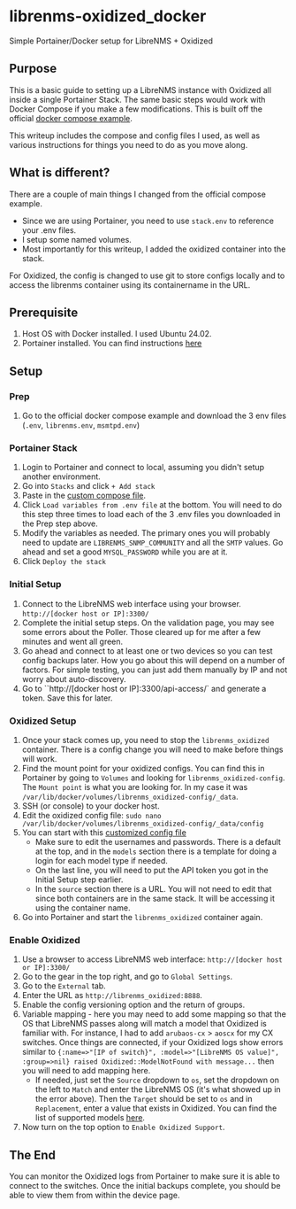 # librenms-oxidized_docker
Simple Portainer/Docker setup for LibreNMS + Oxidized

## Purpose
This is a basic guide to setting up a LibreNMS instance with Oxidized all inside a single Portainer Stack. The same basic steps would work with Docker Compose if you make a few modifications. This is built off the official [docker compose example](https://github.com/librenms/docker/tree/master/examples/compose).

This writeup includes the compose and config files I used, as well as various instructions for things you need to do as you move along.

## What is different?
There are a couple of main things I changed from the official compose example.
* Since we are using Portainer, you need to use `stack.env` to reference your .env files.
* I setup some named volumes.
* Most importantly for this writeup, I added the oxidized container into the stack.

For Oxidized, the config is changed to use git to store configs locally and to access the librenms container using its containername in the URL.

## Prerequisite
1. Host OS with Docker installed. I used Ubuntu 24.02.
2. Portainer installed. You can find instructions [here](https://docs.portainer.io/start/install-ce/server/docker/linux)

## Setup

### Prep
1. Go to the official docker compose example and download the 3 env files (`.env`, `librenms.env`, `msmtpd.env`)

### Portainer Stack
1. Login to Portainer and connect to local, assuming you didn't setup another environment.
2. Go into `Stacks` and click `+ Add stack`
3. Paste in the [custom compose file](compose.yml).
4. Click `Load variables from .env file` at the bottom. You will need to do this step three times to load each of the 3 .env files you downloaded in the Prep step above.
5. Modify the variables as needed. The primary ones you will probably need to update are `LIBRENMS_SNMP_COMMUNITY` and all the `SMTP` values. Go ahead and set a good `MYSQL_PASSWORD` while you are at it.
6. Click `Deploy the stack`

### Initial Setup
1. Connect to the LibreNMS web interface using your browser. `http://[docker host or IP]:3300/`
2. Complete the initial setup steps. On the validation page, you may see some errors about the Poller. Those cleared up for me after a few minutes and went all green.
3. Go ahead and connect to at least one or two devices so you can test config backups later. How you go about this will depend on a number of factors. For simple testing, you can just add them manually by IP and not worry about auto-discovery.
4. Go to ``http://[docker host or IP]:3300/api-access/` and generate a token. Save this for later.

### Oxidized Setup
1. Once your stack comes up, you need to stop the `librenms_oxidized` container. There is a config change you will need to make before things will work.
2. Find the mount point for your oxidized configs. You can find this in Portainer by going to `Volumes` and looking for `librenms_oxidized-config`. The `Mount point` is what you are looking for. In my case it was `/var/lib/docker/volumes/librenms_oxidized-config/_data`.
3. SSH (or console) to your docker host.
4. Edit the oxidized config file: `sudo nano /var/lib/docker/volumes/librenms_oxidized-config/_data/config`
5. You can start with this [customized config file](oxidized_config)
   - Make sure to edit the usernames and passwords. There is a default at the top, and in the `models` section there is a template for doing a login for each model type if needed.
   - On the last line, you will need to put the API token you got in the Initial Setup step earlier.
   - In the `source` section there is a URL. You will not need to edit that since both containers are in the same stack. It will be accessing it using the container name.
6. Go into Portainer and start the `librenms_oxidized` container again.

### Enable Oxidized
1. Use a browser to access LibreNMS web interface: `http://[docker host or IP]:3300/`
2. Go to the gear in the top right, and go to `Global Settings`.
3. Go to the `External` tab.
4. Enter the URL as `http://librenms_oxidized:8888`.
5. Enable the config versioning option and the return of groups.
6. Variable mapping - here you may need to add some mapping so that the OS that LibreNMS passes along will match a model that Oxidized is familiar with. For instance, I had to add `arubaos-cx` > `aoscx` for my CX switches. Once things are connected, if your Oxidized logs show errors similar to `{:name=>"[IP of switch}", :model=>"[LibreNMS OS value]", :group=>nil} raised Oxidized::ModelNotFound with message...` then you will need to add mapping here.
   - If needed, just set the `Source` dropdown to `os`, set the dropdown on the left to `Match` and enter the LibreNMS OS (it's what showed up in the error above). Then the `Target` should be set to `os` and in `Replacement`, enter a value that exists in Oxidized. You can find the list of supported models [here](https://github.com/ytti/oxidized/blob/master/docs/Supported-OS-Types.md).
7. Now turn on the top option to `Enable Oxidized Support`.

## The End
You can monitor the Oxidized logs from Portainer to make sure it is able to connect to the switches. Once the initial backups complete, you should be able to view them from within the device page.
